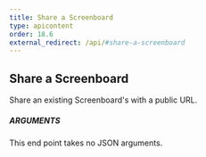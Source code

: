 ```yaml
---
title: Share a Screenboard
type: apicontent
order: 18.6
external_redirect: /api/#share-a-screenboard
---
```


## Share a Screenboard

Share an existing Screenboard's with a public URL.

##### ARGUMENTS

This end point takes no JSON arguments.